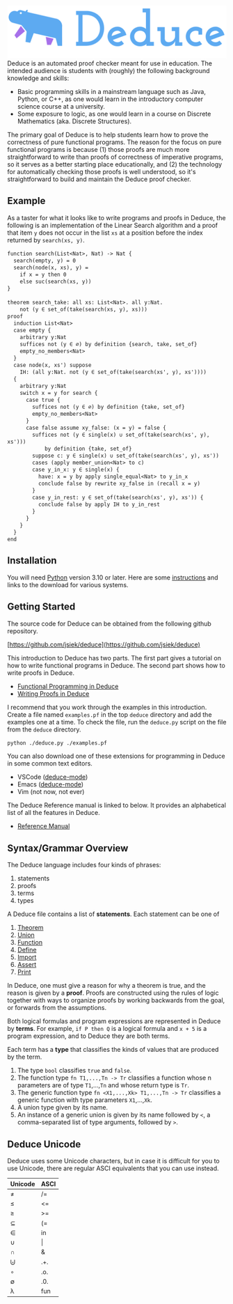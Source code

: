 
![Deduce logo: blue and purple hippo](logos/Main-Logo.svg)
Deduce is an automated proof checker meant for use in education. The
intended audience is students with (roughly) the following background
knowledge and skills:

* Basic programming skills in a mainstream language such as Java,
  Python, or C++, as one would learn in the introductory computer
  science course at a university.
* Some exposure to logic, as one would learn in a course on Discrete
  Mathematics (aka. Discrete Structures).

The primary goal of Deduce is to help students learn how to prove the
correctness of pure functional programs. The reason for the focus on
pure functional programs is because (1) those proofs are much more
straightforward to write than proofs of correctness of imperative
programs, so it serves as a better starting place educationally, and
(2) the technology for automatically checking those proofs is well
understood, so it's straightforward to build and maintain the Deduce
proof checker.

## Example

As a taster for what it looks like to write programs and proofs in
Deduce, the following is an implementation of the Linear Search
algorithm and a proof that item `y` does not occur in the list `xs` at
a position before the index returned by `search(xs, y)`.

```
function search(List<Nat>, Nat) -> Nat {
  search(empty, y) = 0
  search(node(x, xs), y) =
    if x = y then 0
    else suc(search(xs, y))
}

theorem search_take: all xs: List<Nat>. all y:Nat.
    not (y ∈ set_of(take(search(xs, y), xs)))
proof
  induction List<Nat>
  case empty {
    arbitrary y:Nat
    suffices not (y ∈ ∅) by definition {search, take, set_of}
    empty_no_members<Nat>
  }
  case node(x, xs') suppose
    IH: (all y:Nat. not (y ∈ set_of(take(search(xs', y), xs'))))
  {
    arbitrary y:Nat
    switch x = y for search {
      case true {
        suffices not (y ∈ ∅) by definition {take, set_of}
        empty_no_members<Nat>
      }
      case false assume xy_false: (x = y) = false {
        suffices not (y ∈ single(x) ∪ set_of(take(search(xs', y), xs')))
            by definition {take, set_of}
        suppose c: y ∈ single(x) ∪ set_of(take(search(xs', y), xs'))
        cases (apply member_union<Nat> to c)
        case y_in_x: y ∈ single(x) {
          have: x = y by apply single_equal<Nat> to y_in_x
          conclude false by rewrite xy_false in (recall x = y)
        }
        case y_in_rest: y ∈ set_of(take(search(xs', y), xs')) {
          conclude false by apply IH to y_in_rest
        }
      }
    }
  }
end
```

## Installation

You will need [Python](https://www.python.org/) version 3.10 or later.
Here are some
[instructions](https://wiki.python.org/moin/BeginnersGuide/Download)
and links to the download for various systems.

<!--

[A copy of Lark is now included in Deduce. -Jeremy]

You also need to install the
[Lark](https://github.com/lark-parser/lark) Parsing library, which you
can do by running the following command in the same directory as
`deduce.py`.

```bash
python -m pip install lark
```
-->

## Getting Started

The source code for Deduce can be obtained from the following github repository.

[https://github.com/jsiek/deduce](https://github.com/jsiek/deduce)

This introduction to Deduce has two parts. The first part gives a
tutorial on how to write functional programs in Deduce.  The second
part shows how to write proofs in Deduce.

* [Functional Programming in Deduce](./FunctionalProgramming.md)
* [Writing Proofs in Deduce](./ProofIntro.md)

I recommend that you work through the examples in this
introduction. Create a file named `examples.pf` in the top `deduce`
directory and add the examples one at a time. To check the file, run
the `deduce.py` script on the file from the `deduce` directory.

```bash
python ./deduce.py ./examples.pf
```

You can also download one of these extensions for programming in Deduce in some common text editors. 
- VSCode ([deduce-mode](https://github.com/HalflingHelper/deduce-mode))
- Emacs ([deduce-mode](https://github.com/mateidragony/deduce-mode))
- Vim (not now, not ever)

The Deduce Reference manual is linked to below. It provides an
alphabetical list of all the features in Deduce.

* [Reference Manual](./Reference.md)

## Syntax/Grammar Overview

The Deduce language includes four kinds of phrases:

1. statements
2. proofs
3. terms
4. types

A Deduce file contains a list of **statements**. Each statement can be one of
1. [Theorem](./Reference.md#theorem-statement)
2. [Union](./Reference.md#union-statement)
3. [Function](./Reference.md#function-statement)
4. [Define](./Reference.md#define-statement)
5. [Import](./Reference.md#import-statement)
6. [Assert](./Reference.md#assert-statement)
7. [Print](./Reference.md#print-statement)

In Deduce, one must give a reason for why a theorem is true, and the
reason is given by a **proof**. Proofs are constructed using the rules
of logic together with ways to organize proofs by working backwards
from the goal, or forwards from the assumptions.

Both logical formulas and program expressions are represented in
Deduce by **terms**. For example, `if P then Q` is a logical formula
and `x + 5` is a program expression, and to Deduce they are both terms.

Each term has a **type** that classifies the kinds of values that are
produced by the term. 

1. The type `bool` classifies `true` and `false`.
2. The function type `fn T1,...,Tn -> Tr` classifies a function
   whose n parameters are of type `T1`,...,`Tn` and whose return type is `Tr`.
3. The generic function type `fn <X1,...,Xk> T1,...,Tn -> Tr` classifies a generic
   function with type parameters `X1`,...,`Xk`.
4. A union type given by its name.
5. An instance of a generic union is given by its name followed
   by `<`, a comma-separated list of type arguments, followed by `>`.

## Deduce Unicode
Deduce uses some Unicode characters, but in case it is difficult
for you to use Unicode, there are regular ASCI equivalents that
you can use instead.

| Unicode | ASCI |
| ------- | ---- |
| ≠       | /=   |
| ≤       | <=   |
| ≥       | >=   |
| ⊆       | (=   |
| ∈       | in   |
| ∪       | \|   |
| ∩       | &    |
| ⨄       | .+.  |
| ∘       | .o.  |
| ∅       | .0.  |
| λ       | fun  |


<!--  LocalWords:  aka fn ys xs IH pf py NatList builtin suc bool nat
 -->
<!--  LocalWords:  Equational Deduce's subterm pos subformulas tri eq
 -->
<!--  LocalWords:  subformula le refl ls cond Pxs Px ponens conc prem
 -->
<!--  LocalWords:  contra foo sx xy dist mult
 -->

<!-- {.deduce file=README.pf} -->
<!--
```
import List
import Set

<<search_take>>
```
-->
